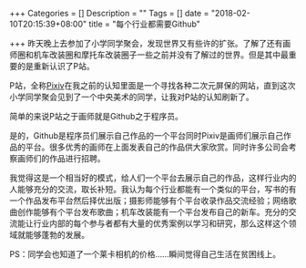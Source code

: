 +++
Categories = []
Description = ""
Tags = []
date = "2018-02-10T20:15:39+08:00"
title = "每个行业都需要Github"

+++
昨天晚上去参加了小学同学聚会，发现世界又有些许的扩张。了解了还有画师圈和机车改装圈和摩托车改装圈子一些之前并没有了解过的世界。但是其中最重要的是重新认识了P站。

P站，全称[Pixiv](https://www.pixiv.net/)在我之前的认知里面是一个寻找各种二次元屏保的网站，直到这次小学同学聚会见到了一个中央美术的同学，让我对P站的认知刷新了。

简单的来说P站之于画师就是Github之于程序员。

是的，Github是程序员们展示自己作品的一个平台同时Pixiv是画师们展示自己作品的平台。很多优秀的画师在上面发表自己的作品供大家欣赏。同时许多公司会考察画师们的作品进行招聘。

我觉得这是一个相当好的模式，给人们一个平台去展示自己的作品，这样行业内的人能够充分的交流，取长补短。我认为每个行业都能有一个类似的平台，写书的有一个作品发布平台然后择优出版；摄影师能够有个平台收录作品交流经验；网络歌曲创作能够有个平台发布歌曲；机车改装能有一个平台发布自己的新车。充分的交流能让行业内部的每个参与者都有大量的优秀案例以学习和研究，那么这样这个领域就能够蓬勃的发展。

PS：同学会也知道了一个莱卡相机的价格……瞬间觉得自己生活在贫困线上。
